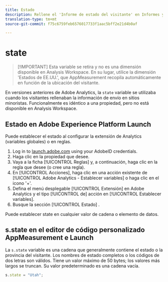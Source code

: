 ```yaml
---
title: Estado
description: Rellene el 'Informe de estado del visitante' en Informes y análisis.
translation-type: tm+mt
source-git-commit: f75c6759feb6576017733f1aac5bff2e21d4b0af

---
```



# state

> [!IMPORTANT] Esta variable se retira y no es una dimensión disponible en Analysis Workspace. En su lugar, utilice la dimensión &#39;Estados de EE.UU.&#39;, que AppMeasurement recopila automáticamente en función de la ubicación del visitante.

En versiones anteriores de Adobe Analytics, la `state` variable se utilizaba cuando los visitantes rellenaban la información de envío en sitios minoristas. Funcionalmente es idéntico a una propiedad, pero no está disponible en Analysis Workspace.

## Estado en Adobe Experience Platform Launch

Puede establecer el estado al configurar la extensión de Analytics (variables globales) o en reglas.

1. Log in to [launch.adobe.com](https://launch.adobe.com) using your AdobeID credentials.
2. Haga clic en la propiedad que desee.
3. Vaya a la ficha [!UICONTROL Reglas] y, a continuación, haga clic en la regla que desee (o cree una regla).
4. En [!UICONTROL Acciones], haga clic en una acción existente de [!UICONTROL Adobe Analytics - Establecer variables] o haga clic en el icono &#39;+&#39;.
5. Defina el menú desplegable [!UICONTROL Extensión] en Adobe Analytics y el tipo [!UICONTROL de] acción en [!UICONTROL Establecer variables].
6. Busque la sección [!UICONTROL Estado] .

Puede establecer state en cualquier valor de cadena o elemento de datos.

## s.state en el editor de código personalizado AppMeasurement e Launch

La `s.state` variable es una cadena que generalmente contiene el estado o la provincia del visitante. Los nombres de estado completos o los códigos de dos letras son válidos. Tiene un valor máximo de 50 bytes; los valores más largos se truncan. Su valor predeterminado es una cadena vacía.

```js
s.state = "Utah";
```
